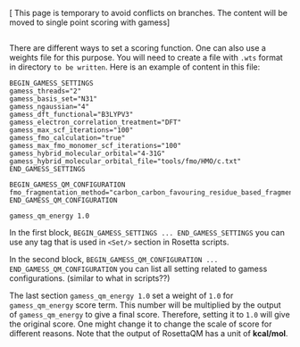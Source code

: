 [ This page is temporary to avoid conflicts on branches. The content will be moved to single point scoring with gamess]

## 

There are different ways to set a scoring function. One can also use a weights file for this purpose. You will need to create a file with `.wts` format in directory `to be written`. Here is an example of content in this file:

```
BEGIN_GAMESS_SETTINGS
gamess_threads="2" 
gamess_basis_set="N31" 
gamess_ngaussian="4" 
gamess_dft_functional="B3LYPV3"
gamess_electron_correlation_treatment="DFT" 
gamess_max_scf_iterations="100"
gamess_fmo_calculation="true"
gamess_max_fmo_monomer_scf_iterations="100"
gamess_hybrid_molecular_orbital="4-31G"
gamess_hybrid_molecular_orbital_file="tools/fmo/HMO/c.txt"
END_GAMESS_SETTINGS

BEGIN_GAMESS_QM_CONFIGURATION
fmo_fragmentation_method="carbon_carbon_favouring_residue_based_fragments"
END_GAMESS_QM_CONFIGURATION

gamess_qm_energy 1.0
```

In the first block, `BEGIN_GAMESS_SETTINGS ... END_GAMESS_SETTINGS` you can use any tag that is used in `<Set/>` section in Rosetta scripts. 

In the second block, `BEGIN_GAMESS_QM_CONFIGURATION ... END_GAMESS_QM_CONFIGURATION` you can list all setting related to gamess configurations. (similar to what in scripts??)

The last section `gamess_qm_energy 1.0` set a weight of `1.0` for `gamess_qm_energy` score term. This number will be multiplied by the output of `gamess_qm_energy` to give a final score. Therefore, setting it to `1.0` will give the original score. One might change it to change the scale of score for different reasons. Note that the output of RosettaQM has a unit of **kcal/mol**.